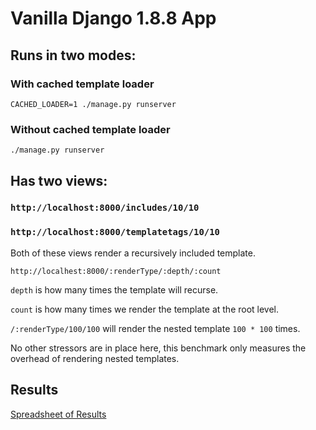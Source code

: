 # Vanilla Django 1.8.8 App

## Runs in two modes:

### With cached template loader

```
CACHED_LOADER=1 ./manage.py runserver      
```

### Without cached template loader
```
./manage.py runserver
```

## Has two views:

### `http://localhost:8000/includes/10/10`

### `http://localhost:8000/templatetags/10/10`

Both of these views render a recursively included template.

`http://localhest:8000/:renderType/:depth/:count`

`depth` is how many times the template will recurse.

`count` is how many times we render the template at the root level.

`/:renderType/100/100` will render the nested template `100 * 100` times.


No other stressors are in place here, this benchmark only measures the
overhead of rendering nested templates.


## Results

<a href="https://docs.google.com/spreadsheets/d/1iwWxPdsy4ifNH1viNFkScnYiYYAt_0JhuB9vO5c1r7Y/edit#gid=0">
  Spreadsheet of Results
</a>
